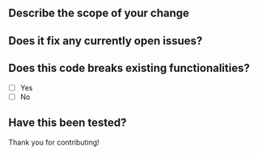 ## Describe the scope of your change
<!-- Describe changes proposed in this pull request -->

## Does it fix any currently open issues?
<!-- Please provide the link here -->

## Does this code breaks existing functionalities?
- [ ] Yes
- [ ] No
<!-- If this introduces a breaking change, please describe the impact and migration path for existing applications below. -->

## Have this been tested?
<!-- Please include testing details here -->

Thank you for contributing!
